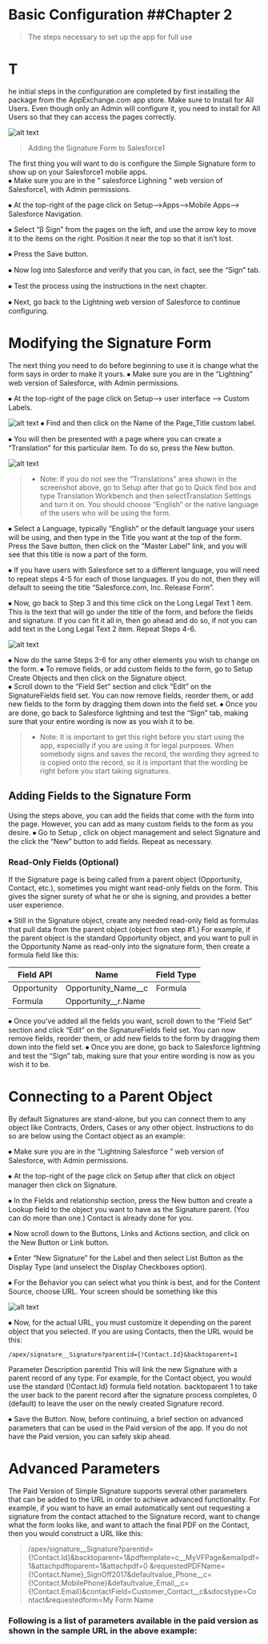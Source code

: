 # Basic Configuration                                                                                       ##Chapter 2
>The steps necessary to set up the app for full use

# T
he initial steps in the configuration are completed by first installing the package from the AppExchange.com app store. Make sure to Install for All Users. Even though only an Admin will configure it, you need to install for All Users so
that they can access the pages correctly.

![alt text](images/src1.png "Signature Process")


> Adding the Signature Form to Salesforce1

The first thing you will want to do is configure the Simple Signature form to show up on your Salesforce1 mobile apps.  
⦁	Make sure you are in the “ salesforce Lighning ” web version of Salesforce1, with Admin permissions.

⦁	At the top-right of the page click on Setup-->Apps-->Mobile Apps-->  Salesforce Navigation.  

⦁	Select “β Sign” from the pages on the left, and use the arrow key to move it to the items on the right.  Position it near the top so that it isn’t lost.

⦁	Press the Save button.

⦁	Now log into Salesforce and verify that you can, in fact, see the “Sign” tab.  

⦁	Test the process using the instructions in the next chapter.

⦁	Next, go back to the Lightning web version of Salesforce to continue configuring.

# Modifying the Signature Form

The next thing you need to do before beginning to use it is change what the form says in order to make it yours.
⦁	Make sure you are in the “Lightning” web version of Salesforce, with Admin permissions.

⦁	At the top-right of the page click on Setup-->  user interface  -->  Custom Labels.

![alt text](images/src2.png "Signature Process")
⦁	Find and then click on the Name of the Page_Title custom label.

⦁	You will then be presented with a page where you can create a “Translation” for this particular item.  To do so, press the New button.


![alt text](images/src3.png "Signature Process")
> * Note: If you do not see the “Translations” area shown in the screenshot above, go to Setup after that go to  Quick find box and type Translation Workbench  and then selectTranslation Settings and turn it on.  You should choose “English” or the native language of the users who will be using the form. 

⦁	Select a Language, typically “English” or the default language your users will be using, and then type in the Title you want at the top of the form.  Press the Save button, then click on the “Master Label” link, and you will see that this title is now a part of the form. 

⦁	If you have users with Salesforce set to a different language, you will need to repeat steps 4-5 for each of those languages.  If you do not, then they will default to seeing the title “Salesforce.com, Inc. Release Form”.

⦁	Now, go back to Step 3 and this time click on the Long Legal Text 1 item.  This is the text that will go under the title of the form, and before the fields and signature.  If you can fit it all in, then go ahead and do so, if not you can add text in the Long Legal Text 2 item.  Repeat Steps 4-6.

![alt text](images/src4.png "Signature Process")

⦁	Now do the same Steps 3-6 for any other elements you wish to change on the form.
⦁	To remove fields, or add custom fields to the form, go to Setup  Create  Objects and then click on the Signature object.  
⦁	Scroll down to the “Field Set” section and click “Edit” on the SignatureFields field set.  You can now remove fields, reorder them, or add new fields to the form by dragging them down into the field set.
⦁	Once you are done, go back to Salesforce lightning  and test the “Sign” tab, making sure that your entire wording is now as you wish it to be.
> * Note: It is important to get this right before you start using the app, especially if you are using it for legal purposes.  When somebody signs and saves the record, the wording they agreed to is copied onto the record, so it is important that the wording be right before you start taking signatures.

## Adding Fields to the Signature Form
Using the steps above, you can add the fields that come with the form into the page.  However, you can add as many custom fields to the form as you desire.
⦁	Go to Setup  , click on object management and select Signature and the click the “New” button to add fields.  Repeat as necessary.

### Read-Only Fields (Optional)
If the Signature page is being called from a parent object (Opportunity, Contact, etc.), sometimes you might want read-only fields on the form. This gives the signer surety of what he or she is signing, and provides a better user experience.

⦁	Still in the Signature object, create any needed read-only field as formulas that pull data from the parent object (object from step #1.)  For example, if the parent object is the standard Opportunity object, and you want to pull in the Opportunity Name as read-only into the signature form, then create a formula field like this:


Field	API | Name | Field Type
------------ | ------------- | ---------------
Opportunity | Opportunity_Name__c	| 	Formula
Formula | Opportunity__r.Name | 


⦁	Once you’ve added all the fields you want, scroll down to the “Field Set” section and click “Edit” on the SignatureFields field set.  You can now remove fields, reorder them, or add new fields to the form by dragging them down into the field set.
⦁	Once you are done, go back to Salesforce lightning  and test the “Sign” tab, making sure that your entire wording is now as you wish it to be.


# Connecting to a Parent Object
 By default Signatures are stand-alone, but you can connect them to any object like Contracts, Orders, Cases or any other object.  Instructions to do so are below using the Contact object as an example:
 
⦁	Make sure you are in the “Lightning Salesforce ” web version of Salesforce, with Admin permissions.

⦁	At the top-right of the page click on Setup  after that click on object manager then click on Signature.

⦁	In the Fields and relationship section, press the New button and create a Lookup field to the object you want to have as the Signature parent.  (You can do more than one.)  Contact is already done for you.

⦁	Now scroll down to the Buttons, Links and Actions section, and click on the New Button or Link button.

⦁	Enter “New Signature” for the Label and then select List Button as the Display Type (and unselect the Display Checkboxes option). 

⦁	For the Behavior you can select what you think is best, and for the Content Source, choose URL.  Your screen should be something like this

![alt text](images/src5.png "Signature Process")

⦁	Now, for the actual URL, you must customize it depending on the parent object that you selected.  If you are using Contacts, then the URL would be this:

    /apex/signature__Signature?parentid={!Contact.Id}&backtoparent=1


Parameter	Description
parentid	This will link the new Signature with a parent record of any type.  For example, for the Contact object, you would use the standard {!Contact.Id} formula field notation.
backtoparent	1 to take the user back to the parent record after the signature process completes, 0 (default) to leave the user on the newly created Signature record.

⦁	Save the Button.
Now, before continuing, a brief section on advanced parameters that can be used in the Paid version of the app.  If you do not have the Paid version, you can safely skip ahead.



# Advanced Parameters
The Paid Version of Simple Signature supports several other parameters that can be added to the URL in order to achieve advanced functionality.  For example, if you want to have an email automatically sent out requesting a signature from the contact attached to the Signature record, want to change what the form looks like, and want to attach the final PDF on the Contact, then you would construct a URL like this:

  >  /apex/signature__Signature?parentid={!Contact.Id}&backtoparent=1&pdftemplate=c__MyVFPage&emailpdf=1&attachpdftoparent=1&attachpdf=0 &requestedPDFName={!Contact.Name}_SignOff2017&defaultvalue_Phone__c={!Contact.MobilePhone}&defaultvalue_Email__c={!Contact.Email}&contactField=Customer_Contact__c&sdocstype=Contact&requestedform=My Form Name

### Following is a list of parameters available in the paid version as shown in the sample URL in the above example:



 
